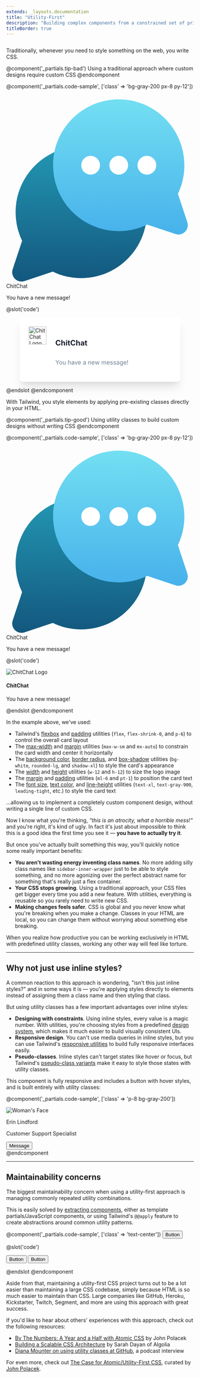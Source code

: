 ```yaml
---
extends: _layouts.documentation
title: "Utility-First"
description: "Building complex components from a constrained set of primitive utilities."
titleBorder: true
---
```


<h2 style="font-size: 0" class="invisible m-0 -mb-6">Overview</h2>

Traditionally, whenever you need to style something on the web, you write CSS.

@component('_partials.tip-bad')
Using a traditional approach where custom designs require custom CSS
@endcomponent

@component('_partials.code-sample', ['class' => 'bg-gray-200 px-8 py-12'])
<div class="max-w-sm mx-auto flex p-6 bg-white rounded-lg shadow-xl">
  <div class="flex-shrink-0">
    <svg class="h-12 w-12" viewBox="0 0 40 40" xmlns="http://www.w3.org/2000/svg"><defs><linearGradient x1="50%" y1="0%" x2="50%" y2="100%" id="a"><stop stop-color="#2397B3" offset="0%"/><stop stop-color="#13577E" offset="100%"/></linearGradient><linearGradient x1="50%" y1="0%" x2="50%" y2="100%" id="b"><stop stop-color="#73DFF2" offset="0%"/><stop stop-color="#47B1EB" offset="100%"/></linearGradient></defs><g fill="none" fill-rule="evenodd"><path d="M28.872 22.096c.084.622.128 1.258.128 1.904 0 7.732-6.268 14-14 14-2.176 0-4.236-.496-6.073-1.382l-6.022 2.007c-1.564.521-3.051-.966-2.53-2.53l2.007-6.022A13.944 13.944 0 0 1 1 24c0-7.331 5.635-13.346 12.81-13.95A9.967 9.967 0 0 0 13 14c0 5.523 4.477 10 10 10a9.955 9.955 0 0 0 5.872-1.904z" fill="url(#a)" transform="translate(1 1)"/><path d="M35.618 20.073l2.007 6.022c.521 1.564-.966 3.051-2.53 2.53l-6.022-2.007A13.944 13.944 0 0 1 23 28c-7.732 0-14-6.268-14-14S15.268 0 23 0s14 6.268 14 14c0 2.176-.496 4.236-1.382 6.073z" fill="url(#b)" transform="translate(1 1)"/><path d="M18 17a2 2 0 1 0 0-4 2 2 0 0 0 0 4zM24 17a2 2 0 1 0 0-4 2 2 0 0 0 0 4zM30 17a2 2 0 1 0 0-4 2 2 0 0 0 0 4z" fill="#FFF"/></g></svg>
  </div>
  <div class="ml-6 pt-1">
    <div class="text-xl text-gray-900 leading-tight">ChitChat</div>
    <p class="text-base text-gray-600 leading-normal">You have a new message!</p>
  </div>
</div>

@slot('code')
<div class="chat-notification">
  <div class="chat-notification-logo-wrapper">
    <img class="chat-notification-logo" src="/img/logo.svg" alt="ChitChat Logo">
  </div>
  <div class="chat-notification-content">
    <h4 class="chat-notification-title">ChitChat</h4>
    <p class="chat-notification-message">You have a new message!</p>
  </div>
</div>

<style>
  .chat-notification {
    display: flex;
    max-width: 24rem;
    margin: 0 auto;
    padding: 1.5rem;
    border-radius: 0.5rem;
    background-color: #fff;
    box-shadow: 0 20px 25px -5px rgba(0, 0, 0, 0.1), 0 10px 10px -5px rgba(0, 0, 0, 0.04);
  }
  .chat-notification-logo-wrapper {
    flex-shrink: 0;
  }
  .chat-notification-logo {
    height: 3rem;
    width: 3rem;
  }
  .chat-notification-content {
    margin-left: 1.5rem;
    padding-top: 0.25rem;
  }
  .chat-notification-title {
    color: #1a202c;
    font-size: 1.25rem;
    line-height: 1.25;
  }
  .chat-notification-message {
    color: #718096;
    font-size: 1rem;
    line-height: 1.5;
  }
</style>
@endslot
@endcomponent

With Tailwind, you style elements by applying pre-existing classes directly in your HTML.

@component('_partials.tip-good')
Using utility classes to build custom designs without writing CSS
@endcomponent

@component('_partials.code-sample', ['class' => 'bg-gray-200 px-8 py-12'])
<div class="max-w-sm mx-auto flex p-6 bg-white rounded-lg shadow-xl">
  <div class="flex-shrink-0">
    <svg class="h-12 w-12" viewBox="0 0 40 40" xmlns="http://www.w3.org/2000/svg"><defs><linearGradient x1="50%" y1="0%" x2="50%" y2="100%" id="a"><stop stop-color="#2397B3" offset="0%"/><stop stop-color="#13577E" offset="100%"/></linearGradient><linearGradient x1="50%" y1="0%" x2="50%" y2="100%" id="b"><stop stop-color="#73DFF2" offset="0%"/><stop stop-color="#47B1EB" offset="100%"/></linearGradient></defs><g fill="none" fill-rule="evenodd"><path d="M28.872 22.096c.084.622.128 1.258.128 1.904 0 7.732-6.268 14-14 14-2.176 0-4.236-.496-6.073-1.382l-6.022 2.007c-1.564.521-3.051-.966-2.53-2.53l2.007-6.022A13.944 13.944 0 0 1 1 24c0-7.331 5.635-13.346 12.81-13.95A9.967 9.967 0 0 0 13 14c0 5.523 4.477 10 10 10a9.955 9.955 0 0 0 5.872-1.904z" fill="url(#a)" transform="translate(1 1)"/><path d="M35.618 20.073l2.007 6.022c.521 1.564-.966 3.051-2.53 2.53l-6.022-2.007A13.944 13.944 0 0 1 23 28c-7.732 0-14-6.268-14-14S15.268 0 23 0s14 6.268 14 14c0 2.176-.496 4.236-1.382 6.073z" fill="url(#b)" transform="translate(1 1)"/><path d="M18 17a2 2 0 1 0 0-4 2 2 0 0 0 0 4zM24 17a2 2 0 1 0 0-4 2 2 0 0 0 0 4zM30 17a2 2 0 1 0 0-4 2 2 0 0 0 0 4z" fill="#FFF"/></g></svg>
  </div>
  <div class="ml-6 pt-1">
    <div class="text-xl text-gray-900 leading-tight">ChitChat</div>
    <p class="text-base text-gray-600 leading-normal">You have a new message!</p>
  </div>
</div>

@slot('code')
<div class="max-w-sm mx-auto flex p-6 bg-white rounded-lg shadow-xl">
  <div class="flex-shrink-0">
    <img class="h-12 w-12" src="/img/logo.svg" alt="ChitChat Logo">
  </div>
  <div class="ml-6 pt-1">
    <h4 class="text-xl text-gray-900 leading-tight">ChitChat</h4>
    <p class="text-base text-gray-600 leading-normal">You have a new message!</p>
  </div>
</div>
@endslot
@endcomponent


In the example above, we've used:

- Tailwind's [flexbox](/docs/display#flex) and [padding](/docs/padding) utilities (`flex`, `flex-shrink-0`, and `p-6`) to control the overall card layout
- The [max-width](/docs/max-width) and [margin](/docs/margin) utilities (`max-w-sm` and `mx-auto`) to constrain the card width and center it horizontally
- The [background color](/docs/background-color), [border radius](/docs/border-radius), and [box-shadow](/docs/box-shadow) utilities (`bg-white`, `rounded-lg`, and `shadow-xl`) to style the card's appearance
- The [width](/docs/width) and [height](/docs/height) utilities (`w-12` and `h-12`) to size the logo image
- The [margin](/docs/margin) and [padding](/docs/padding) utilities (`ml-6` and `pt-1`) to position the card text
- The [font size](/docs/font-size), [text color](/docs/text-color), and [line-height](/docs/line-height) utilities (`text-xl`, `text-gray-900`, `leading-tight`, etc.) to style the card text

...allowing us to implement a completely custom component design, without writing a single line of custom CSS.

Now I know what you're thinking, _"this is an atrocity, what a horrible mess!"_ and you're right, it's kind of ugly. In fact it's just about impossible to think this is a good idea the first time you see it — **you have to actually try it**.

But once you've actually built something this way, you'll quickly notice some really important benefits:

- **You aren't wasting energy inventing class names**. No more adding silly class names like `sidebar-inner-wrapper` just to be able to style something, and no more agonizing over the perfect abstract name for something that's really just a flex container.
- **Your CSS stops growing**. Using a traditional approach, your CSS files get bigger every time you add a new feature. With utilities, everything is reusable so you rarely need to write new CSS.
- **Making changes feels safer**. CSS is global and you never know what you're breaking when you make a change. Classes in your HTML are local, so you can change them without worrying about something else breaking.

When you realize how productive you can be working exclusively in HTML with predefined utility classes, working any other way will feel like torture.

---

## Why not just use inline styles?

A common reaction to this approach is wondering, "isn't this just inline styles?" and in some ways it is — you're applying styles directly to elements instead of assigning them a class name and then styling that class.

But using utility classes has a few important advantages over inline styles:

- **Designing with constraints**. Using inline styles, every value is a magic number. With utilities, you're choosing styles from a predefined [design system](/docs/theme), which makes it much easier to build visually consistent UIs.
- **Responsive design**. You can't use media queries in inline styles, but you can use Tailwind's [responsive utilities](/docs/responsive-design) to build fully responsive interfaces easily.
- **Pseudo-classes**. Inline styles can't target states like hover or focus, but Tailwind's [pseudo-class variants](/docs/pseudo-class-variants) make it easy to style those states with utility classes.

This component is fully responsive and includes a button with hover styles, and is built entirely with utility classes:

@component('_partials.code-sample', ['class' => 'p-8 bg-gray-200'])
<div class="max-w-sm mx-auto bg-white shadow-lg rounded-lg overflow-hidden">
  <div class="sm:flex sm:items-center px-6 py-4">
    <img class="block mx-auto sm:mx-0 sm:flex-shrink-0 h-16 sm:h-24 rounded-full" src="https://images.unsplash.com/photo-1590955256762-e60f6e08122a?ixlib=rb-1.2.1&ixid=eyJhcHBfaWQiOjEyMDd9&auto=format&w=512&h=512&fit=crop&crop=focalpoint&fp-z=2&fp-y=0.25" alt="Woman's Face">
    <div class="mt-4 sm:mt-0 sm:ml-4 text-center sm:text-left">
      <p class="text-xl leading-tight">Erin Lindford</p>
      <p class="text-sm leading-tight text-gray-600">Customer Support Specialist</p>
      <div class="mt-4">
        <button class="text-purple-500 hover:text-white hover:bg-purple-500 border border-purple-500 text-xs font-semibold rounded-full px-4 py-1 leading-normal">Message</button>
      </div>
    </div>
  </div>
</div>
@endcomponent

---

## Maintainability concerns

The biggest maintainability concern when using a utility-first approach is managing commonly repeated utility combinations.

This is easily solved by [extracting components](/docs/extracting-components), either as template partials/JavaScript components, or using Tailwind's `@@apply` feature to create abstractions around common utility patterns.

@component('_partials.code-sample', ['class' => 'text-center'])
<button class="bg-blue-500 hover:bg-blue-700 text-white font-bold py-2 px-4 rounded">
  Button
</button>

@slot('code')
<!-- Using utilities -->
<button class="bg-blue-500 hover:bg-blue-700 text-white font-bold py-2 px-4 rounded">
  Button
</button>

<!-- Extracting classes using @@apply -->
<button class="btn btn-blue">
  Button
</button>

<style>
  .btn {
    @@apply font-bold py-2 px-4 rounded;
  }
  .btn-blue {
    @@apply bg-blue-500 text-white;
  }
  .btn-blue:hover {
    @@apply bg-blue-700;
  }
</style>
@endslot
@endcomponent

Aside from that, maintaining a utility-first CSS project turns out to be a lot easier than maintaining a large CSS codebase, simply because HTML is so much easier to maintain than CSS. Large companies like GitHub, Heroku, Kickstarter, Twitch, Segment, and more are using this approach with great success.

If you'd like to hear about others' experiences with this approach, check out the following resources:

- [By The Numbers: A Year and a Half with Atomic CSS](https://medium.com/@johnpolacek/by-the-numbers-a-year-and-half-with-atomic-css-39d75b1263b4) by John Polacek
- [Building a Scalable CSS Architecture](https://blog.algolia.com/redesigning-our-docs-part-4-building-a-scalable-css-architecture/) by Sarah Dayan of Algolia
- [Diana Mounter on using utility classes at GitHub](http://www.fullstackradio.com/75), a podcast interview

For even more, check out [The Case for Atomic/Utility-First CSS](https://johnpolacek.github.io/the-case-for-atomic-css/), curated by [John Polacek](https://twitter.com/johnpolacek).
